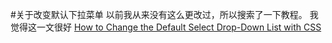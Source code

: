 #关于改变默认下拉菜单
以前我从来没有这么更改过，所以搜索了一下教程。
我觉得这一文很好
[How to Change the Default Select Drop-Down List with CSS](http://uplifted.net/programming/change-default-select-dropdown-style-just-css/)